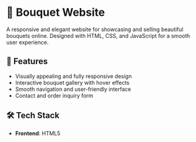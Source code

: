 # 💐 Bouquet Website

A responsive and elegant website for showcasing and selling beautiful bouquets online. Designed with HTML, CSS, and JavaScript for a smooth user experience.

## 🌟 Features

- Visually appealing and fully responsive design
- Interactive bouquet gallery with hover effects
- Smooth navigation and user-friendly interface
- Contact and order inquiry form

## 🛠️ Tech Stack

- **Frontend**: HTML5
